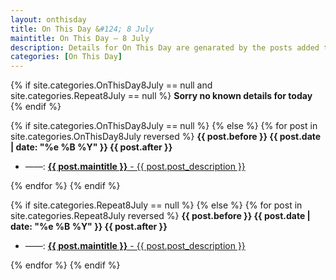 ```yaml
---
layout: onthisday
title: On This Day &#124; 8 July
maintitle: On This Day — 8 July
description: Details for On This Day are genarated by the posts added to the website so the content is subject to changes/updates over time.
categories: [On This Day]
---
```


{% if site.categories.OnThisDay8July == null and site.categories.Repeat8July == null %}
<strong>Sorry no known details for today</strong>
{% endif %}

{% if site.categories.OnThisDay8July == null %}
{% else %}
{% for post in site.categories.OnThisDay8July reversed %}
<strong>{{ post.before }} {{ post.date | date: "%e %B %Y" }} {{ post.after }}</strong>
<ul>
<li> ——: <a href="{{ post.url }}"><strong>{{ post.maintitle }}</strong> - {{ post.post_description }}</a></li>
</ul>
{% endfor %}
{% endif %}

{% if site.categories.Repeat8July == null %}
{% else %}
{% for post in site.categories.Repeat8July reversed %}
<strong>{{ post.before }} {{ post.date | date: "%e %B %Y" }} {{ post.after }}</strong>
<ul>
<li> ——: <a href="{{ post.url }}"><strong>{{ post.maintitle }}</strong> - {{ post.post_description }}</a></li>
</ul>
{% endfor %}
{% endif %}
